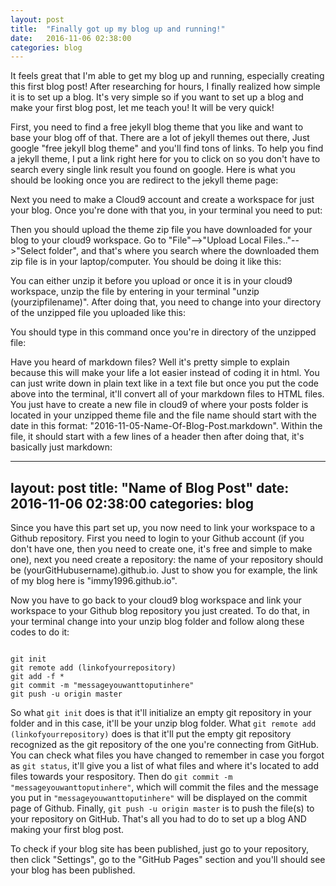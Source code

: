 ```yaml
---
layout: post
title:  "Finally got up my blog up and running!"
date:   2016-11-06 02:38:00
categories: blog
---
```

It feels great that I'm able to get my blog up and running, especially creating this first blog post! After researching for hours, I finally realized how simple it is to set up a blog.
It's very simple so if you want to set up a blog and make your first blog post, let me teach you! It will be very quick!

First, you need to find a free jekyll blog theme that you like and want to base your blog off of that. There are a lot of jekyll themes out there, Just google "free jekyll blog theme" 
and you'll find tons of links. To help you find a jekyll theme, I put a link right here for you to click on so you don't have to search every single link result you found on google.
Here is what you should be looking once you are redirect to the jekyll theme page:


Next you need to make a Cloud9 account and create a workspace for just your blog. Once you're done with that you, in your terminal you need to put:


Then you should upload the theme zip file you have downloaded for your blog to your cloud9 workspace. Go to "File"-->"Upload Local Files.."-->"Select folder", and that's where you search 
where the downloaded them zip file is in your laptop/computer. You should be doing it like this:

You can either unzip it before you upload or once it is in your cloud9 workspace, unzip the file by entering in your terminal "unzip (yourzipfilename)". After doing that, you need to 
change into your directory of the unzipped file you uploaded like this:

You should type in this command once you're in directory of the unzipped file:

Have you heard of markdown files? Well it's pretty simple to explain because this will make your life a lot easier instead of coding it in html. You can just write down in plain text like 
in a text file but once you put the code above into the terminal, it'll convert all of your markdown files to HTML files. You just have to create a new file in cloud9 of where your posts
folder is located in your unzipped theme file and the file name should start with the date in this format: "2016-11-05-Name-Of-Blog-Post.markdown". Within the file, it should
start with a few lines of a header then after doing that, it's basically just markdown:

---
layout: post
title:  "Name of Blog Post"
date:   2016-11-06 02:38:00
categories: blog
---

Since you have this part set up, you now need to link your workspace to a Github repository. First you need to login to your Github account (if you don't have one, then you need to create one,
it's free and simple to make one), next you need create a repository: the name of your repository should be (yourGitHubusername).github.io. Just to show you for example, the link of my blog here
is "immy1996.github.io".

Now you have to go back to your cloud9 blog workspace and link your workspace to your Github blog repository you just created. To do that, in your terminal change into your unzip blog folder
and follow along these codes to do it:

<code>
git init
git remote add (linkofyourrepository)
git add -f *
git commit -m "messageyouwanttoputinhere"
git push -u origin master
</code>

So what `git init` does is that it'll initialize an empty git repository in your folder and in this case, it'll be your unzip blog folder. What `git remote add (linkofyourrepository)` does is that 
it'll put the empty git repository recognized as the git repository of the one you're connecting from GitHub. You can check what files you have changed to remember in case you forgot as `git status`,
it'll give you a list of what files and where it's located to add files towards your respository. Then do `git commit -m "messageyouwanttoputinhere"`, which will commit the files and the message you 
put in `"messageyouwanttoputinhere"` will be displayed on the commit page of Github. Finally, `git push -u origin master` is to push the file(s) to your repository on GitHub. That's all you had to do
to set up a blog AND making your first blog post. 

To check if your blog site has been published, just go to your repository, then click "Settings", go to the "GitHub Pages" section and you'll should see your blog has been published.